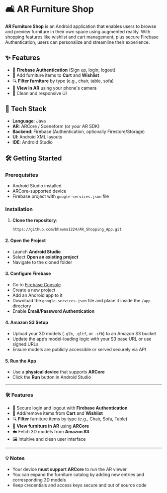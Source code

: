 # 🛋️ AR Furniture Shop

**AR Furniture Shop** is an Android application that enables users to browse and preview furniture in their own space using augmented reality. With shopping features like wishlist and cart management, plus secure Firebase Authentication, users can personalize and streamline their experience.

## ✨ Features

- 🔐 **Firebase Authentication** (Sign up, login, logout)
- 🛒 Add furniture items to **Cart** and **Wishlist**
- 🔍 **Filter furniture** by type (e.g., chair, table, sofa)
- 📱 **View in AR** using your phone's camera
- 🎨 Clean and responsive UI

## 🚀 Tech Stack

- **Language**: Java
- **AR**: ARCore / Sceneform (or your AR SDK)
- **Backend**: Firebase (Authentication, optionally Firestore/Storage)
- **UI**: Android XML layouts
- **IDE**: Android Studio

## 🛠️ Getting Started

### Prerequisites

- Android Studio installed
- ARCore-supported device
- Firebase project with `google-services.json` file

### Installation

1. **Clone the repository**:
   ```bash
   https://github.com/bhawna1224/AR_Shopping_App.git
#### 2. Open the Project
- Launch **Android Studio**
- Select **Open an existing project**
- Navigate to the cloned folder

#### 3. Configure Firebase
- Go to [Firebase Console](https://console.firebase.google.com/)
- Create a new project
- Add an Android app to it
- Download the `google-services.json` file and place it inside the `/app` directory
- Enable **Email/Password Authentication**

#### 4. Amazon S3 Setup
- Upload your 3D models (`.glb`, `.gltf`, or `.sfb`) to an Amazon S3 bucket
- Update the app’s model-loading logic with your S3 base URL or use signed URLs
- Ensure models are publicly accessible or served securely via API

#### 5. Run the App
- Use a **physical device** that supports **ARCore**
- Click the **Run** button in Android Studio
---

### 🛠 Features

- 🔐 Secure login and logout with **Firebase Authentication**
- 🛒 Add/remove items from **Cart** and **Wishlist**
- 🔍 **Filter** furniture items by type (e.g., Chair, Sofa, Table)
- 📱 **View furniture in AR** using **ARCore**
- ☁️ Fetch 3D models from **Amazon S3**
- 🖼️ Intuitive and clean user interface

---

### 💡 Notes

- Your device **must support ARCore** to run the AR viewer
- You can expand the furniture catalog by adding new entries and corresponding 3D models
- Keep credentials and access keys secure and out of source code
